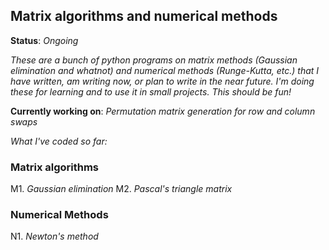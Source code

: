 ##  Matrix algorithms and numerical methods

**Status**: *Ongoing*

*These are a bunch of python programs on matrix methods (Gaussian elimination and whatnot) and numerical methods (Runge-Kutta, etc.) that I have written, am writing now, or plan to write in the near future. I'm doing these for learning and to use it in small projects. This should be fun!*    
    
**Currently working on**: *Permutation matrix generation for row and column swaps*

*What I've coded so far:*    
    
### Matrix algorithms
M1. *Gaussian elimination*
M2. *Pascal's triangle matrix*    

### Numerical Methods    
N1. *Newton's method* 
